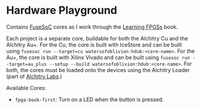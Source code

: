 Hardware Playground
===

Contains [FuseSoC](https://fusesoc.readthedocs.io/en/stable/index.html) cores as I work through the [Learning FPGSs](https://www.amazon.com/Learning-FPGAs-Digital-Design-Beginners/dp/1491965495) book.

Each project is a separate core, buildable for both the Alchitry Cu and the Alchitry Au+.  For the Cu, the core is built with IceStore and can be built using `fusesoc run --target=cu watersofoblivion:hdub:<core-name>`.  For the Au+, the core is built with Xilinx Vivado and can be built using `fusesoc run --target=au_plus --setup --build watersofoblivion:hdub:<core-name>`.  For both, the cores must be loaded onto the devices using the Alchitry Loader (part of [Alchitry Labs](https://alchitry.com/alchitry-labs).)

Available Cores:

* `fpga-book-first`: Turn on a LED when the button is pressed.
